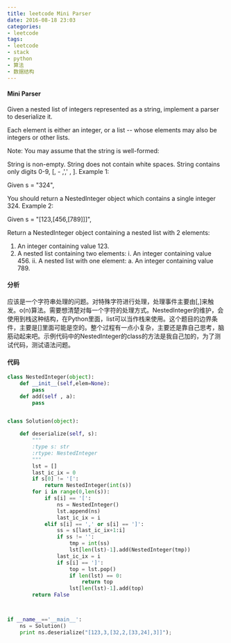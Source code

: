 ```yaml
---
title: leetcode Mini Parser
date: 2016-08-18 23:03
categories:
- leetcode
tags:
- leetcode
- stack
- python
- 算法
- 数据结构
---
```


#### Mini Parser
Given a nested list of integers represented as a string, implement a parser to deserialize it.

Each element is either an integer, or a list -- whose elements may also be integers or other lists.

Note: You may assume that the string is well-formed:

String is non-empty.
String does not contain white spaces.
String contains only digits 0-9, [, - ,',' , ].
Example 1:

Given s = "324",

You should return a NestedInteger object which contains a single integer 324.
Example 2:

Given s = "[123,[456,[789]]]",

Return a NestedInteger object containing a nested list with 2 elements:

1. An integer containing value 123.
2. A nested list containing two elements:
    i.  An integer containing value 456.
    ii. A nested list with one element:
        a. An integer containing value 789.

#### 分析

应该是一个字符串处理的问题。对特殊字符进行处理，处理事件主要由[,]来触发。o(n)算法。需要想清楚对每一个字符的处理方式。NestedInteger的维护，会使用到栈这种结构，在Python里面，list可以当作栈来使用。这个题目的边界条件，主要是[]里面可能是空的。整个过程有一点小复杂，主要还是靠自己思考，脑筋动起来吧。示例代码中的NestedInteger的class的方法是我自己加的，为了测试代码，测试语法问题。

#### 代码

```python
class NestedInteger(object):
    def __init__(self,elem=None):
        pass
    def add(self , a):
        pass


class Solution(object):

    def deserialize(self, s):
        """
        :type s: str
        :rtype: NestedInteger
        """
        lst = []
        last_ic_ix = 0
        if s[0] != '[':
            return NestedInteger(int(s))
        for i in range(0,len(s)):
            if s[i] == '[':
                ns = NestedInteger()
                lst.append(ns)
                last_ic_ix = i
            elif s[i] == ',' or s[i] == ']':
                ss = s[last_ic_ix+1:i]
                if ss != '':
                    tmp = int(ss)
                    lst[len(lst)-1].add(NestedInteger(tmp))
                last_ic_ix = i
                if s[i] == ']':
                    top = lst.pop()
                    if len(lst) == 0:
                        return top
                    lst[len(lst)-1].add(top)
        return False



if __name__=='__main__':
    ns = Solution()
    print ns.deserialize("[123,3,[32,2,[33,24],3]]");

```
